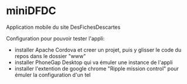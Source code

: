 # miniDFDC
Application mobile du site DesFichesDescartes

Configuration pour pouvoir tester l'appli:
- installer Apache Cordova et creer un projet, puis y glisser le code du repos dans le dossier "www"
- installer PhoneGap Desktop qui va émuler une instance de l'appli
- installer l'extention de google chrome "Ripple mission control" pour émuler la configuration d'un tel
